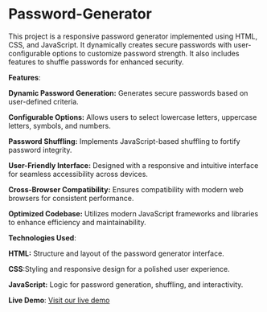 # Password-Generator

This project is a responsive password generator implemented using HTML, CSS, and JavaScript. It dynamically creates secure passwords with user-configurable options to customize password strength. It also includes features to shuffle passwords for enhanced security.

**Features**:

**Dynamic Password Generation:** Generates secure passwords based on user-defined criteria.

**Configurable Options:** Allows users to select lowercase letters, uppercase letters, symbols, and numbers.

**Password Shuffling:** Implements JavaScript-based shuffling to fortify password integrity.

**User-Friendly Interface:** Designed with a responsive and intuitive interface for seamless accessibility across devices.

**Cross-Browser Compatibility:** Ensures compatibility with modern web browsers for consistent performance.

**Optimized Codebase:** Utilizes modern JavaScript frameworks and libraries to enhance efficiency and maintainability.

**Technologies Used**:

**HTML:** Structure and layout of the password generator interface.

**CSS**:Styling and responsive design for a polished user experience.

**JavaScript:** Logic for password generation, shuffling, and interactivity.

 **Live Demo**: [Visit our live demo](https://starlit-mousse-61f2c4.netlify.app/)
